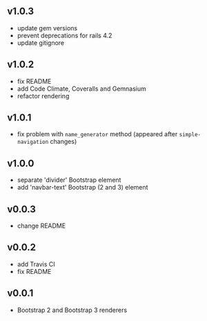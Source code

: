 ## v1.0.3

* update gem versions
* prevent deprecations for rails 4.2
* update gitignore

## v1.0.2

* fix README
* add Code Climate, Coveralls and Gemnasium
* refactor rendering


## v1.0.1

* fix problem with `name_generator` method (appeared after `simple-navigation` changes)


## v1.0.0

* separate 'divider' Bootstrap element
* add 'navbar-text' Bootstrap (2 and 3) element


## v0.0.3

* change README


## v0.0.2

* add Travis CI
* fix README


## v0.0.1

* Bootstrap 2 and Bootstrap 3 renderers
